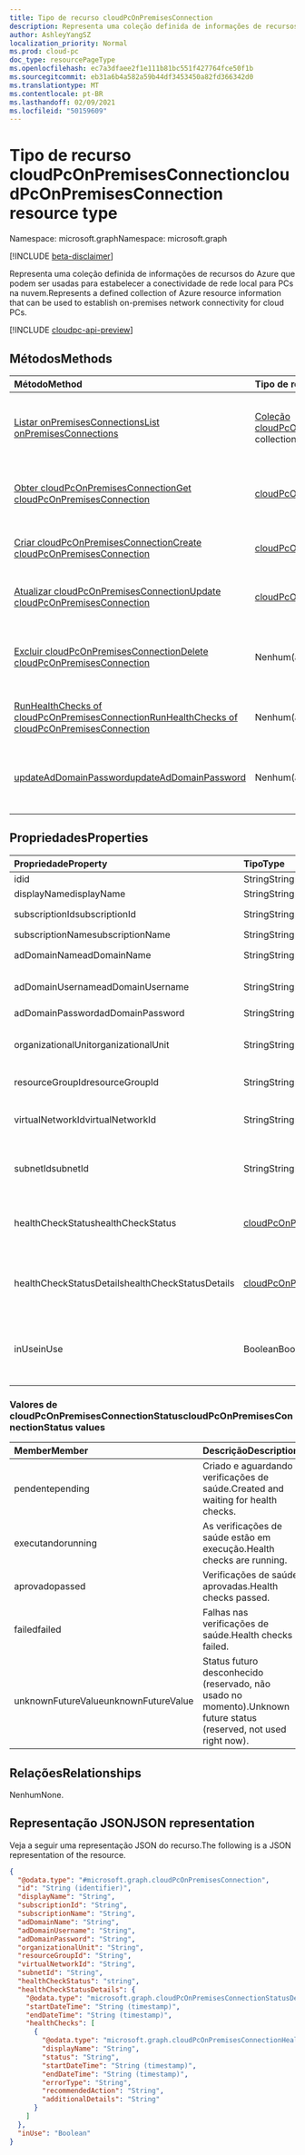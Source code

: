 ```yaml
---
title: Tipo de recurso cloudPcOnPremisesConnection
description: Representa uma coleção definida de informações de recursos do Azure que podem ser usadas para estabelecer a conectividade de rede local para PCs na nuvem.
author: AshleyYangSZ
localization_priority: Normal
ms.prod: cloud-pc
doc_type: resourcePageType
ms.openlocfilehash: ec7a3dfaee2f1e111b81bc551f427764fce50f1b
ms.sourcegitcommit: eb31a6b4a582a59b44df3453450a82fd366342d0
ms.translationtype: MT
ms.contentlocale: pt-BR
ms.lasthandoff: 02/09/2021
ms.locfileid: "50159609"
---
```

# <a name="cloudpconpremisesconnection-resource-type"></a><span data-ttu-id="e03e4-103">Tipo de recurso cloudPcOnPremisesConnection</span><span class="sxs-lookup"><span data-stu-id="e03e4-103">cloudPcOnPremisesConnection resource type</span></span>

<span data-ttu-id="e03e4-104">Namespace: microsoft.graph</span><span class="sxs-lookup"><span data-stu-id="e03e4-104">Namespace: microsoft.graph</span></span>

[!INCLUDE [beta-disclaimer](../../includes/beta-disclaimer.md)]

<span data-ttu-id="e03e4-105">Representa uma coleção definida de informações de recursos do Azure que podem ser usadas para estabelecer a conectividade de rede local para PCs na nuvem.</span><span class="sxs-lookup"><span data-stu-id="e03e4-105">Represents a defined collection of Azure resource information that can be used to establish on-premises network connectivity for cloud PCs.</span></span>

[!INCLUDE [cloudpc-api-preview](../../includes/cloudpc-api-preview.md)]

## <a name="methods"></a><span data-ttu-id="e03e4-106">Métodos</span><span class="sxs-lookup"><span data-stu-id="e03e4-106">Methods</span></span>

|<span data-ttu-id="e03e4-107">Método</span><span class="sxs-lookup"><span data-stu-id="e03e4-107">Method</span></span>|<span data-ttu-id="e03e4-108">Tipo de retorno</span><span class="sxs-lookup"><span data-stu-id="e03e4-108">Return type</span></span>|<span data-ttu-id="e03e4-109">Descrição</span><span class="sxs-lookup"><span data-stu-id="e03e4-109">Description</span></span>|
|:---|:---|:---|
|[<span data-ttu-id="e03e4-110">Listar onPremisesConnections</span><span class="sxs-lookup"><span data-stu-id="e03e4-110">List onPremisesConnections</span></span>](../api/virtualendpoint-list-onpremisesconnections.md)|<span data-ttu-id="e03e4-111">[Coleção cloudPcOnPremisesConnection](../resources/cloudpconpremisesconnection.md)</span><span class="sxs-lookup"><span data-stu-id="e03e4-111">[cloudPcOnPremisesConnection](../resources/cloudpconpremisesconnection.md) collection</span></span>|<span data-ttu-id="e03e4-112">Listar propriedades e relações dos objetos [cloudPcOnPremisesConnection.](../resources/cloudpconpremisesconnection.md)</span><span class="sxs-lookup"><span data-stu-id="e03e4-112">List properties and relationships of the [cloudPcOnPremisesConnection](../resources/cloudpconpremisesconnection.md) objects.</span></span>|
|[<span data-ttu-id="e03e4-113">Obter cloudPcOnPremisesConnection</span><span class="sxs-lookup"><span data-stu-id="e03e4-113">Get cloudPcOnPremisesConnection</span></span>](../api/cloudpconpremisesconnection-get.md)|[<span data-ttu-id="e03e4-114">cloudPcOnPremisesConnection</span><span class="sxs-lookup"><span data-stu-id="e03e4-114">cloudPcOnPremisesConnection</span></span>](../resources/cloudpconpremisesconnection.md)|<span data-ttu-id="e03e4-115">Leia as propriedades e os relacionamentos do objeto [cloudPcOnPremisesConnection.](../resources/cloudpconpremisesconnection.md)</span><span class="sxs-lookup"><span data-stu-id="e03e4-115">Read the properties and relationships of the [cloudPcOnPremisesConnection](../resources/cloudpconpremisesconnection.md) object.</span></span>|
|[<span data-ttu-id="e03e4-116">Criar cloudPcOnPremisesConnection</span><span class="sxs-lookup"><span data-stu-id="e03e4-116">Create cloudPcOnPremisesConnection</span></span>](../api/virtualendpoint-post-onpremisesconnections.md)|[<span data-ttu-id="e03e4-117">cloudPcOnPremisesConnection</span><span class="sxs-lookup"><span data-stu-id="e03e4-117">cloudPcOnPremisesConnection</span></span>](../resources/cloudpconpremisesconnection.md)|<span data-ttu-id="e03e4-118">Crie um novo [objeto cloudPcOnPremisesConnection.](../resources/cloudpconpremisesconnection.md)</span><span class="sxs-lookup"><span data-stu-id="e03e4-118">Create a new [cloudPcOnPremisesConnection](../resources/cloudpconpremisesconnection.md) object.</span></span>|
|[<span data-ttu-id="e03e4-119">Atualizar cloudPcOnPremisesConnection</span><span class="sxs-lookup"><span data-stu-id="e03e4-119">Update cloudPcOnPremisesConnection</span></span>](../api/cloudpconpremisesconnection-update.md)|[<span data-ttu-id="e03e4-120">cloudPcOnPremisesConnection</span><span class="sxs-lookup"><span data-stu-id="e03e4-120">cloudPcOnPremisesConnection</span></span>](../resources/cloudpconpremisesconnection.md)|<span data-ttu-id="e03e4-121">Atualizar as propriedades de um [objeto cloudPcOnPremisesConnection.](../resources/cloudpconpremisesconnection.md)</span><span class="sxs-lookup"><span data-stu-id="e03e4-121">Update the properties of a [cloudPcOnPremisesConnection](../resources/cloudpconpremisesconnection.md) object.</span></span>|
|[<span data-ttu-id="e03e4-122">Excluir cloudPcOnPremisesConnection</span><span class="sxs-lookup"><span data-stu-id="e03e4-122">Delete cloudPcOnPremisesConnection</span></span>](../api/cloudpconpremisesconnection-delete.md)|<span data-ttu-id="e03e4-123">Nenhum(a)</span><span class="sxs-lookup"><span data-stu-id="e03e4-123">None</span></span>|<span data-ttu-id="e03e4-124">[Exclua um objeto cloudPcOnPremisesConnection.](../resources/cloudpconpremisesconnection.md)</span><span class="sxs-lookup"><span data-stu-id="e03e4-124">Delete a [cloudPcOnPremisesConnection](../resources/cloudpconpremisesconnection.md) object.</span></span> <span data-ttu-id="e03e4-125">Não é possível excluir uma conexão que está em uso.</span><span class="sxs-lookup"><span data-stu-id="e03e4-125">You can’t delete an connection that’s in use.</span></span>|
|[<span data-ttu-id="e03e4-126">RunHealthChecks of cloudPcOnPremisesConnection</span><span class="sxs-lookup"><span data-stu-id="e03e4-126">RunHealthChecks of cloudPcOnPremisesConnection</span></span>](../api/cloudpconpremisesconnection-runhealthcheck.md)|<span data-ttu-id="e03e4-127">Nenhum(a)</span><span class="sxs-lookup"><span data-stu-id="e03e4-127">None</span></span>|<span data-ttu-id="e03e4-128">Execute verificações de saúde na [cloudPcOnPremisesConnection](../resources/cloudpconpremisesconnection.md).</span><span class="sxs-lookup"><span data-stu-id="e03e4-128">Run health checks on the [cloudPcOnPremisesConnection](../resources/cloudpconpremisesconnection.md).</span></span>|
|[<span data-ttu-id="e03e4-129">updateAdDomainPassword</span><span class="sxs-lookup"><span data-stu-id="e03e4-129">updateAdDomainPassword</span></span>](../api/cloudpconpremisesconnection-updateaddomainpassword.md)|<span data-ttu-id="e03e4-130">Nenhum(a)</span><span class="sxs-lookup"><span data-stu-id="e03e4-130">None</span></span>|<span data-ttu-id="e03e4-131">Atualize a senha do domínio do AD para uma [cloudPcOnPremisesConnection bem-sucedida.](../resources/cloudpconpremisesconnection.md)</span><span class="sxs-lookup"><span data-stu-id="e03e4-131">Update AD domain password for a successful [cloudPcOnPremisesConnection](../resources/cloudpconpremisesconnection.md).</span></span>|

## <a name="properties"></a><span data-ttu-id="e03e4-132">Propriedades</span><span class="sxs-lookup"><span data-stu-id="e03e4-132">Properties</span></span>

|<span data-ttu-id="e03e4-133">Propriedade</span><span class="sxs-lookup"><span data-stu-id="e03e4-133">Property</span></span>|<span data-ttu-id="e03e4-134">Tipo</span><span class="sxs-lookup"><span data-stu-id="e03e4-134">Type</span></span>|<span data-ttu-id="e03e4-135">Descrição</span><span class="sxs-lookup"><span data-stu-id="e03e4-135">Description</span></span>|
|:---|:---|:---|
|<span data-ttu-id="e03e4-136">id</span><span class="sxs-lookup"><span data-stu-id="e03e4-136">id</span></span>|<span data-ttu-id="e03e4-137">String</span><span class="sxs-lookup"><span data-stu-id="e03e4-137">String</span></span>|<span data-ttu-id="e03e4-138">Identificador exclusivo da conexão local.</span><span class="sxs-lookup"><span data-stu-id="e03e4-138">Unique identifier for the on-premises connection.</span></span> <span data-ttu-id="e03e4-139">Somente leitura.</span><span class="sxs-lookup"><span data-stu-id="e03e4-139">Read-only.</span></span>|
|<span data-ttu-id="e03e4-140">displayName</span><span class="sxs-lookup"><span data-stu-id="e03e4-140">displayName</span></span>|<span data-ttu-id="e03e4-141">String</span><span class="sxs-lookup"><span data-stu-id="e03e4-141">String</span></span>|<span data-ttu-id="e03e4-142">O nome de exibição da conexão local.</span><span class="sxs-lookup"><span data-stu-id="e03e4-142">The display name for the on-premises connection.</span></span>|
|<span data-ttu-id="e03e4-143">subscriptionId</span><span class="sxs-lookup"><span data-stu-id="e03e4-143">subscriptionId</span></span>|<span data-ttu-id="e03e4-144">String</span><span class="sxs-lookup"><span data-stu-id="e03e4-144">String</span></span>|<span data-ttu-id="e03e4-145">A ID da assinatura do Azure de destino que está associada ao seu locatário.</span><span class="sxs-lookup"><span data-stu-id="e03e4-145">The ID of the target Azure subscription that’s associated with your tenant.</span></span>|
|<span data-ttu-id="e03e4-146">subscriptionName</span><span class="sxs-lookup"><span data-stu-id="e03e4-146">subscriptionName</span></span>|<span data-ttu-id="e03e4-147">String</span><span class="sxs-lookup"><span data-stu-id="e03e4-147">String</span></span>|<span data-ttu-id="e03e4-148">O nome da assinatura do Azure de destino.</span><span class="sxs-lookup"><span data-stu-id="e03e4-148">The name of the target Azure subscription.</span></span> <span data-ttu-id="e03e4-149">Somente leitura.</span><span class="sxs-lookup"><span data-stu-id="e03e4-149">Read-only.</span></span>|
|<span data-ttu-id="e03e4-150">adDomainName</span><span class="sxs-lookup"><span data-stu-id="e03e4-150">adDomainName</span></span>|<span data-ttu-id="e03e4-151">String</span><span class="sxs-lookup"><span data-stu-id="e03e4-151">String</span></span>|<span data-ttu-id="e03e4-152">O nome de domínio totalmente qualificado (FQDN) do domínio do Active Directory no qual você deseja ingressar.</span><span class="sxs-lookup"><span data-stu-id="e03e4-152">The fully qualified domain name (FQDN) of the Active Directory domain you want to join.</span></span>|
|<span data-ttu-id="e03e4-153">adDomainUsername</span><span class="sxs-lookup"><span data-stu-id="e03e4-153">adDomainUsername</span></span>|<span data-ttu-id="e03e4-154">String</span><span class="sxs-lookup"><span data-stu-id="e03e4-154">String</span></span>|<span data-ttu-id="e03e4-155">O nome de usuário de uma conta do Active Directory (usuário ou conta de serviço) que tem permissões para criar objetos de computador no Active Directory.</span><span class="sxs-lookup"><span data-stu-id="e03e4-155">The username of an Active Directory account (user or service account) that has permissions to create computer objects in Active Directory.</span></span> <span data-ttu-id="e03e4-156">Formato obrigatório: admin@contoso.com.</span><span class="sxs-lookup"><span data-stu-id="e03e4-156">Required format: admin@contoso.com.</span></span>|
|<span data-ttu-id="e03e4-157">adDomainPassword</span><span class="sxs-lookup"><span data-stu-id="e03e4-157">adDomainPassword</span></span>|<span data-ttu-id="e03e4-158">String</span><span class="sxs-lookup"><span data-stu-id="e03e4-158">String</span></span>|<span data-ttu-id="e03e4-159">A senha associada a adDomainUsername.</span><span class="sxs-lookup"><span data-stu-id="e03e4-159">The password associated with adDomainUsername.</span></span>|
|<span data-ttu-id="e03e4-160">organizationalUnit</span><span class="sxs-lookup"><span data-stu-id="e03e4-160">organizationalUnit</span></span>|<span data-ttu-id="e03e4-161">String</span><span class="sxs-lookup"><span data-stu-id="e03e4-161">String</span></span>|<span data-ttu-id="e03e4-162">A unidade organizacional (OU) na qual a conta do computador é criada.</span><span class="sxs-lookup"><span data-stu-id="e03e4-162">The organizational unit (OU) in which the computer account is created.</span></span> <span data-ttu-id="e03e4-163">Se for deixado nulo, a UO configurada como padrão (um contêiner de objeto de computador conhecido) em seu domínio do Active Directory (OU) será usada.</span><span class="sxs-lookup"><span data-stu-id="e03e4-163">If left null, the OU that’s configured as the default (a well-known computer object container) in your Active Directory domain (OU) is used.</span></span> <span data-ttu-id="e03e4-164">Opcional.</span><span class="sxs-lookup"><span data-stu-id="e03e4-164">Optional.</span></span>|
|<span data-ttu-id="e03e4-165">resourceGroupId</span><span class="sxs-lookup"><span data-stu-id="e03e4-165">resourceGroupId</span></span>|<span data-ttu-id="e03e4-166">String</span><span class="sxs-lookup"><span data-stu-id="e03e4-166">String</span></span>|<span data-ttu-id="e03e4-167">A ID do grupo de recursos de destino.</span><span class="sxs-lookup"><span data-stu-id="e03e4-167">The ID of the target resource group.</span></span> <span data-ttu-id="e03e4-168">Formato obrigatório: "/subscriptions/{subscription-id}/resourceGroups/{resourceGroupName}".</span><span class="sxs-lookup"><span data-stu-id="e03e4-168">Required format: "/subscriptions/{subscription-id}/resourceGroups/{resourceGroupName}".</span></span>|
|<span data-ttu-id="e03e4-169">virtualNetworkId</span><span class="sxs-lookup"><span data-stu-id="e03e4-169">virtualNetworkId</span></span>|<span data-ttu-id="e03e4-170">String</span><span class="sxs-lookup"><span data-stu-id="e03e4-170">String</span></span>|<span data-ttu-id="e03e4-171">A ID da rede virtual de destino.</span><span class="sxs-lookup"><span data-stu-id="e03e4-171">The ID of the target virtual network.</span></span> <span data-ttu-id="e03e4-172">Formato obrigatório: "/subscriptions/{subscription-id}/resourceGroups/{resourceGroupName}/providers/Microsoft.Network/virtualNetworks/{virtualNetworkName}".</span><span class="sxs-lookup"><span data-stu-id="e03e4-172">Required format: "/subscriptions/{subscription-id}/resourceGroups/{resourceGroupName}/providers/Microsoft.Network/virtualNetworks/{virtualNetworkName}".</span></span>|
|<span data-ttu-id="e03e4-173">subnetId</span><span class="sxs-lookup"><span data-stu-id="e03e4-173">subnetId</span></span>|<span data-ttu-id="e03e4-174">String</span><span class="sxs-lookup"><span data-stu-id="e03e4-174">String</span></span>|<span data-ttu-id="e03e4-175">A ID da sub-rede de destino.</span><span class="sxs-lookup"><span data-stu-id="e03e4-175">The ID of the target subnet.</span></span> <span data-ttu-id="e03e4-176">Formato obrigatório: "/subscriptions/{subscription-id}/resourceGroups/{resourceGroupName}/providers/Microsoft.Network/virtualNetworks/{virtualNetworkId}/subnets/{subnetName}".</span><span class="sxs-lookup"><span data-stu-id="e03e4-176">Required format: "/subscriptions/{subscription-id}/resourceGroups/{resourceGroupName}/providers/Microsoft.Network/virtualNetworks/{virtualNetworkId}/subnets/{subnetName}".</span></span>|
|<span data-ttu-id="e03e4-177">healthCheckStatus</span><span class="sxs-lookup"><span data-stu-id="e03e4-177">healthCheckStatus</span></span>|[<span data-ttu-id="e03e4-178">cloudPcOnPremisesConnectionStatus</span><span class="sxs-lookup"><span data-stu-id="e03e4-178">cloudPcOnPremisesConnectionStatus</span></span>](#cloudpconpremisesconnectionstatus-values)|<span data-ttu-id="e03e4-179">O status da verificação de saúde mais recente feita na conexão local.</span><span class="sxs-lookup"><span data-stu-id="e03e4-179">The status of the most recent health check done on the on-premises connection.</span></span> <span data-ttu-id="e03e4-180">Por exemplo, se o status for "passado", a conexão local passou em todas as verificações que são executados pelo serviço.</span><span class="sxs-lookup"><span data-stu-id="e03e4-180">For example, if status is "passed", the on-premises connection has passed all checks run by the service.</span></span> <span data-ttu-id="e03e4-181">Os valores possíveis são: `pending`, `running`, `passed`, `failed`, `unknownFutureValue`.</span><span class="sxs-lookup"><span data-stu-id="e03e4-181">Possible values are: `pending`, `running`, `passed`, `failed`, `unknownFutureValue`.</span></span> <span data-ttu-id="e03e4-182">Somente leitura.</span><span class="sxs-lookup"><span data-stu-id="e03e4-182">Read-only.</span></span>|
|<span data-ttu-id="e03e4-183">healthCheckStatusDetails</span><span class="sxs-lookup"><span data-stu-id="e03e4-183">healthCheckStatusDetails</span></span>|[<span data-ttu-id="e03e4-184">cloudPcOnPremisesConnectionStatusDetails</span><span class="sxs-lookup"><span data-stu-id="e03e4-184">cloudPcOnPremisesConnectionStatusDetails</span></span>](../resources/cloudpconpremisesconnectionstatusdetails.md)|<span data-ttu-id="e03e4-185">Os detalhes das verificações de saúde da conexão e os resultados correspondentes.</span><span class="sxs-lookup"><span data-stu-id="e03e4-185">The details of the connection's health checks and the corresponding results.</span></span> <span data-ttu-id="e03e4-186">Retornado somente em `$select` . Para obter um exemplo que mostra como obter a propriedade **inUse,** consulte o Exemplo 2: Obter as propriedades selecionadas de uma conexão local, incluindo [healthCheckStatusDetails](../api/cloudpconpremisesconnection-get.md).</span><span class="sxs-lookup"><span data-stu-id="e03e4-186">Returned only on `$select`.For an example that shows how to get the **inUse** property, see [Example 2: Get the selected properties of an on-premises connection, including healthCheckStatusDetails](../api/cloudpconpremisesconnection-get.md).</span></span> <span data-ttu-id="e03e4-187">Somente leitura.</span><span class="sxs-lookup"><span data-stu-id="e03e4-187">Read-only.</span></span>|
|<span data-ttu-id="e03e4-188">inUse</span><span class="sxs-lookup"><span data-stu-id="e03e4-188">inUse</span></span>|<span data-ttu-id="e03e4-189">Boolean</span><span class="sxs-lookup"><span data-stu-id="e03e4-189">Boolean</span></span>|<span data-ttu-id="e03e4-190">Quando `true` , a conexão local está em uso.</span><span class="sxs-lookup"><span data-stu-id="e03e4-190">When `true`, the on-premises connection is in use.</span></span> <span data-ttu-id="e03e4-191">Quando `false` , a conexão não está em uso.</span><span class="sxs-lookup"><span data-stu-id="e03e4-191">When `false`, the connection is not in use.</span></span> <span data-ttu-id="e03e4-192">Não é possível excluir uma conexão que está em uso.</span><span class="sxs-lookup"><span data-stu-id="e03e4-192">You cannot delete a connection that’s in use.</span></span> <span data-ttu-id="e03e4-193">Retornado apenas em `$select`.</span><span class="sxs-lookup"><span data-stu-id="e03e4-193">Returned only on `$select`.</span></span> <span data-ttu-id="e03e4-194">Para obter um exemplo que mostra como obter a propriedade **inUse,** consulte o Exemplo 2: Obter as propriedades selecionadas de uma conexão local, incluindo [healthCheckStatusDetails](../api/cloudpconpremisesconnection-get.md).</span><span class="sxs-lookup"><span data-stu-id="e03e4-194">For an example that shows how to get the **inUse** property, see [Example 2: Get the selected properties of an on-premises connection, including healthCheckStatusDetails](../api/cloudpconpremisesconnection-get.md).</span></span> <span data-ttu-id="e03e4-195">Somente leitura.</span><span class="sxs-lookup"><span data-stu-id="e03e4-195">Read-only.</span></span>|

### <a name="cloudpconpremisesconnectionstatus-values"></a><span data-ttu-id="e03e4-196">Valores de cloudPcOnPremisesConnectionStatus</span><span class="sxs-lookup"><span data-stu-id="e03e4-196">cloudPcOnPremisesConnectionStatus values</span></span>

|<span data-ttu-id="e03e4-197">Member</span><span class="sxs-lookup"><span data-stu-id="e03e4-197">Member</span></span>|<span data-ttu-id="e03e4-198">Descrição</span><span class="sxs-lookup"><span data-stu-id="e03e4-198">Description</span></span>|
|:---|:---|
|<span data-ttu-id="e03e4-199">pendente</span><span class="sxs-lookup"><span data-stu-id="e03e4-199">pending</span></span>|<span data-ttu-id="e03e4-200">Criado e aguardando verificações de saúde.</span><span class="sxs-lookup"><span data-stu-id="e03e4-200">Created and waiting for health checks.</span></span>
|<span data-ttu-id="e03e4-201">executando</span><span class="sxs-lookup"><span data-stu-id="e03e4-201">running</span></span>|<span data-ttu-id="e03e4-202">As verificações de saúde estão em execução.</span><span class="sxs-lookup"><span data-stu-id="e03e4-202">Health checks are running.</span></span>|
|<span data-ttu-id="e03e4-203">aprovado</span><span class="sxs-lookup"><span data-stu-id="e03e4-203">passed</span></span>|<span data-ttu-id="e03e4-204">Verificações de saúde aprovadas.</span><span class="sxs-lookup"><span data-stu-id="e03e4-204">Health checks passed.</span></span>|
|<span data-ttu-id="e03e4-205">failed</span><span class="sxs-lookup"><span data-stu-id="e03e4-205">failed</span></span>|<span data-ttu-id="e03e4-206">Falhas nas verificações de saúde.</span><span class="sxs-lookup"><span data-stu-id="e03e4-206">Health checks failed.</span></span>|
|<span data-ttu-id="e03e4-207">unknownFutureValue</span><span class="sxs-lookup"><span data-stu-id="e03e4-207">unknownFutureValue</span></span>|<span data-ttu-id="e03e4-208">Status futuro desconhecido (reservado, não usado no momento).</span><span class="sxs-lookup"><span data-stu-id="e03e4-208">Unknown future status (reserved, not used right now).</span></span>|

## <a name="relationships"></a><span data-ttu-id="e03e4-209">Relações</span><span class="sxs-lookup"><span data-stu-id="e03e4-209">Relationships</span></span>

<span data-ttu-id="e03e4-210">Nenhum</span><span class="sxs-lookup"><span data-stu-id="e03e4-210">None.</span></span>

## <a name="json-representation"></a><span data-ttu-id="e03e4-211">Representação JSON</span><span class="sxs-lookup"><span data-stu-id="e03e4-211">JSON representation</span></span>

<span data-ttu-id="e03e4-212">Veja a seguir uma representação JSON do recurso.</span><span class="sxs-lookup"><span data-stu-id="e03e4-212">The following is a JSON representation of the resource.</span></span>
<!-- {
  "blockType": "resource",
  "keyProperty": "id",
  "@odata.type": "microsoft.graph.cloudPcOnPremisesConnection",
  "baseType": "microsoft.graph.entity",
  "openType": false,
  "optionalProperties": ["healthCheckStatusDetails"]
}
-->

``` json
{
  "@odata.type": "#microsoft.graph.cloudPcOnPremisesConnection",
  "id": "String (identifier)",
  "displayName": "String",
  "subscriptionId": "String",
  "subscriptionName": "String",
  "adDomainName": "String",
  "adDomainUsername": "String",
  "adDomainPassword": "String",
  "organizationalUnit": "String",
  "resourceGroupId": "String",
  "virtualNetworkId": "String",
  "subnetId": "String",
  "healthCheckStatus": "string",
  "healthCheckStatusDetails": {
    "@odata.type": "microsoft.graph.cloudPcOnPremisesConnectionStatusDetails",
    "startDateTime": "String (timestamp)",
    "endDateTime": "String (timestamp)",
    "healthChecks": [
      {
        "@odata.type": "microsoft.graph.cloudPcOnPremisesConnectionHealthCheck",
        "displayName": "String",
        "status": "String",
        "startDateTime": "String (timestamp)",
        "endDateTime": "String (timestamp)",
        "errorType": "String",
        "recommendedAction": "String",
        "additionalDetails": "String"
      }
    ]
  },
  "inUse": "Boolean"
}
```
